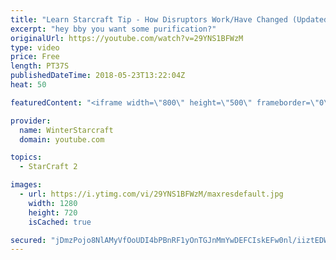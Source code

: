 ```yaml
---
title: "Learn Starcraft Tip - How Disruptors Work/Have Changed (Updated Patch 4.0 2018)"
excerpt: "hey bby you want some purification?"
originalUrl: https://youtube.com/watch?v=29YNS1BFWzM
type: video
price: Free
length: PT37S
publishedDateTime: 2018-05-23T13:22:04Z
heat: 50

featuredContent: "<iframe width=\"800\" height=\"500\" frameborder=\"0\" src=\"https://www.youtube.com/embed/29YNS1BFWzM\" allow=\"accelerometer; autoplay; encrypted-media; gyroscope; picture-in-picture\" allowfullscreen></iframe>"

provider:
  name: WinterStarcraft
  domain: youtube.com

topics:
  - StarCraft 2

images:
  - url: https://i.ytimg.com/vi/29YNS1BFWzM/maxresdefault.jpg
    width: 1280
    height: 720
    isCached: true

secured: "jDmzPojo8NlAMyVfOoUDI4bPBnRF1yOnTGJnMmYwDEFCIskEFw0nl/iiztEDWaAIp/cpi6VnMifQDM/e6+fRIxAp/3Ggdm7hNmBakiws7G5JAKLaR99ebFO4kjdihjDOxyUCbYBp/jwc9MBIwkpJRloDwF1xdfPb6TIkHfHMAqiciCgUYdmxQIr/qIp3NvkubUaN4lQm0MsAZ2rlpvetRwr8WBRbrbG5aCq37yXpc5rqaSw9QEULYFtDQ6TNDPYqSRDgw6HnS7vaRzPWj2wpoutxueb/8nmCIWg238uoYg0bNy/cx4y2A2HsiPHSjFJ9esi1t/omeYqH/KNBZP6NHL0aedMY7kbCMuaOqPPtgupqABfGcuj9k4kp3Nl6ROhjagkV6Tzpu02ylJxvOG6k8WUfg4Hmy/UXEvtTQADLeg8=;1upNN1e/6zvwci3uUbKy1Q=="
---
```


